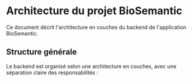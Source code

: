 # Architecture du projet BioSemantic

Ce document décrit l'architecture en couches du backend de l'application BioSemantic.

## Structure générale

Le backend est organisé selon une architecture en couches, avec une séparation claire des responsabilités :
```
